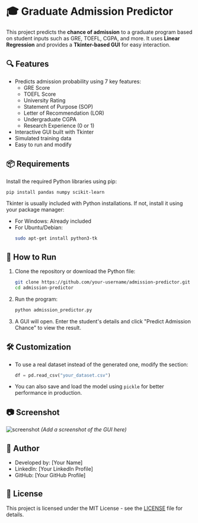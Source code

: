 
# 🎓 Graduate Admission Predictor

This project predicts the **chance of admission** to a graduate program based on student inputs such as GRE, TOEFL, CGPA, and more. It uses **Linear Regression** and provides a **Tkinter-based GUI** for easy interaction.

## 🔍 Features

- Predicts admission probability using 7 key features:
  - GRE Score
  - TOEFL Score
  - University Rating
  - Statement of Purpose (SOP)
  - Letter of Recommendation (LOR)
  - Undergraduate CGPA
  - Research Experience (0 or 1)
- Interactive GUI built with Tkinter
- Simulated training data
- Easy to run and modify

## 📦 Requirements

Install the required Python libraries using pip:

```bash
pip install pandas numpy scikit-learn
```

Tkinter is usually included with Python installations. If not, install it using your package manager:

- For Windows: Already included
- For Ubuntu/Debian:
  ```bash
  sudo apt-get install python3-tk
  ```

## 🚀 How to Run

1. Clone the repository or download the Python file:
   ```bash
   git clone https://github.com/your-username/admission-predictor.git
   cd admission-predictor
   ```

2. Run the program:
   ```bash
   python admission_predictor.py
   ```

3. A GUI will open. Enter the student's details and click "Predict Admission Chance" to view the result.

## 🛠 Customization

- To use a real dataset instead of the generated one, modify the section:
  ```python
  df = pd.read_csv("your_dataset.csv")
  ```

- You can also save and load the model using `pickle` for better performance in production.

## 📷 Screenshot

![screenshot](screenshot.png) *(Add a screenshot of the GUI here)*

## 🤖 Author

- Developed by: [Your Name]
- LinkedIn: [Your LinkedIn Profile]
- GitHub: [Your GitHub Profile]

## 📄 License

This project is licensed under the MIT License - see the [LICENSE](LICENSE) file for details.
